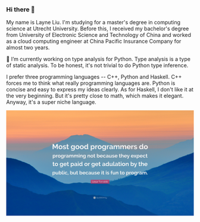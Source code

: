 ### Hi there 👋

My name is Layne Liu. I'm studying for a master's degree in computing science at Utrecht University. Before this, I received my bachelor's degree from University of Electronic Science and Technology of China and worked as a cloud computing engineer at China Pacific Insurance Company for almost two years.

🔭 I’m currently working on type analysis for Python. Type analysis is a type of static analysis. To be honest, it's not trivial to do Python type inference.

I prefer three programming languages -- C++, Python and Haskell. C++ forces me to think what really programming languages are. Python is concise and easy to express my ideas clearly. As for Haskell, I don't like it at the very beginning. But it's pretty close to math, which makes it elegant. Anyway, it's a super niche language.

![How to be a good programmer](./figures/programmers.jpg)
